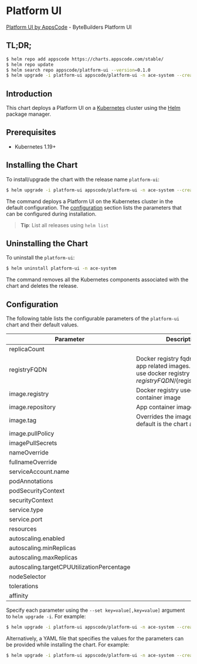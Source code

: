 # Platform UI

[Platform UI by AppsCode](https://github.com/bytebuilders) - ByteBuilders Platform UI

## TL;DR;

```bash
$ helm repo add appscode https://charts.appscode.com/stable/
$ helm repo update
$ helm search repo appscode/platform-ui --version=0.1.0
$ helm upgrade -i platform-ui appscode/platform-ui -n ace-system --create-namespace --version=0.1.0
```

## Introduction

This chart deploys a Platform UI on a [Kubernetes](http://kubernetes.io) cluster using the [Helm](https://helm.sh) package manager.

## Prerequisites

- Kubernetes 1.19+

## Installing the Chart

To install/upgrade the chart with the release name `platform-ui`:

```bash
$ helm upgrade -i platform-ui appscode/platform-ui -n ace-system --create-namespace --version=0.1.0
```

The command deploys a Platform UI on the Kubernetes cluster in the default configuration. The [configuration](#configuration) section lists the parameters that can be configured during installation.

> **Tip**: List all releases using `helm list`

## Uninstalling the Chart

To uninstall the `platform-ui`:

```bash
$ helm uninstall platform-ui -n ace-system
```

The command removes all the Kubernetes components associated with the chart and deletes the release.

## Configuration

The following table lists the configurable parameters of the `platform-ui` chart and their default values.

|                 Parameter                  |                                                             Description                                                              |        Default         |
|--------------------------------------------|--------------------------------------------------------------------------------------------------------------------------------------|------------------------|
| replicaCount                               |                                                                                                                                      | <code>1</code>         |
| registryFQDN                               | Docker registry fqdn used to pull app related images. Set this to use docker registry hosted at ${registryFQDN}/${registry}/${image} | <code>""</code>        |
| image.registry                             | Docker registry used to pull app container image                                                                                     | <code>appscode</code>  |
| image.repository                           | App container image                                                                                                                  | <code>gitea</code>     |
| image.tag                                  | Overrides the image tag whose default is the chart appVersion.                                                                       | <code>""</code>        |
| image.pullPolicy                           |                                                                                                                                      | <code>Always</code>    |
| imagePullSecrets                           |                                                                                                                                      | <code>[]</code>        |
| nameOverride                               |                                                                                                                                      | <code>""</code>        |
| fullnameOverride                           |                                                                                                                                      | <code>""</code>        |
| serviceAccount.name                        |                                                                                                                                      | <code>""</code>        |
| podAnnotations                             |                                                                                                                                      | <code>{}</code>        |
| podSecurityContext                         |                                                                                                                                      | <code>{}</code>        |
| securityContext                            |                                                                                                                                      | <code>{}</code>        |
| service.type                               |                                                                                                                                      | <code>ClusterIP</code> |
| service.port                               |                                                                                                                                      | <code>80</code>        |
| resources                                  |                                                                                                                                      | <code>{}</code>        |
| autoscaling.enabled                        |                                                                                                                                      | <code>false</code>     |
| autoscaling.minReplicas                    |                                                                                                                                      | <code>1</code>         |
| autoscaling.maxReplicas                    |                                                                                                                                      | <code>100</code>       |
| autoscaling.targetCPUUtilizationPercentage |                                                                                                                                      | <code>80</code>        |
| nodeSelector                               |                                                                                                                                      | <code>{}</code>        |
| tolerations                                |                                                                                                                                      | <code>[]</code>        |
| affinity                                   |                                                                                                                                      | <code>{}</code>        |


Specify each parameter using the `--set key=value[,key=value]` argument to `helm upgrade -i`. For example:

```bash
$ helm upgrade -i platform-ui appscode/platform-ui -n ace-system --create-namespace --version=0.1.0 --set replicaCount=1
```

Alternatively, a YAML file that specifies the values for the parameters can be provided while
installing the chart. For example:

```bash
$ helm upgrade -i platform-ui appscode/platform-ui -n ace-system --create-namespace --version=0.1.0 --values values.yaml
```
